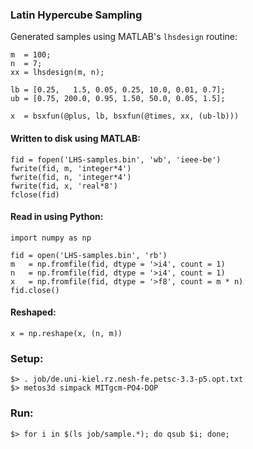 ### Latin Hypercube Sampling

Generated samples using MATLAB's `lhsdesign` routine:

    m  = 100;
    n  = 7;
    xx = lhsdesign(m, n);

    lb = [0.25,   1.5, 0.05, 0.25, 10.0, 0.01, 0.7];
    ub = [0.75, 200.0, 0.95, 1.50, 50.0, 0.05, 1.5];

    x  = bsxfun(@plus, lb, bsxfun(@times, xx, (ub-lb)))

#### Written to disk using MATLAB:

    fid = fopen('LHS-samples.bin', 'wb', 'ieee-be')
    fwrite(fid, m, 'integer*4')
    fwrite(fid, n, 'integer*4')
    fwrite(fid, x, 'real*8')
    fclose(fid)

#### Read in using Python:

    import numpy as np

    fid = open('LHS-samples.bin', 'rb')
    m   = np.fromfile(fid, dtype = '>i4', count = 1)
    n   = np.fromfile(fid, dtype = '>i4', count = 1)
    x   = np.fromfile(fid, dtype = '>f8', count = m * n)
    fid.close()

#### Reshaped:

    x = np.reshape(x, (n, m))

### Setup:

    $> . job/de.uni-kiel.rz.nesh-fe.petsc-3.3-p5.opt.txt
    $> metos3d simpack MITgcm-PO4-DOP

### Run:

    $> for i in $(ls job/sample.*); do qsub $i; done;
